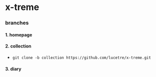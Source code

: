 # x-treme

### branches
#### 1. homepage
#### 2. collection
* `git clone -b collection https://github.com/lucetre/x-treme.git`
#### 3. diary
